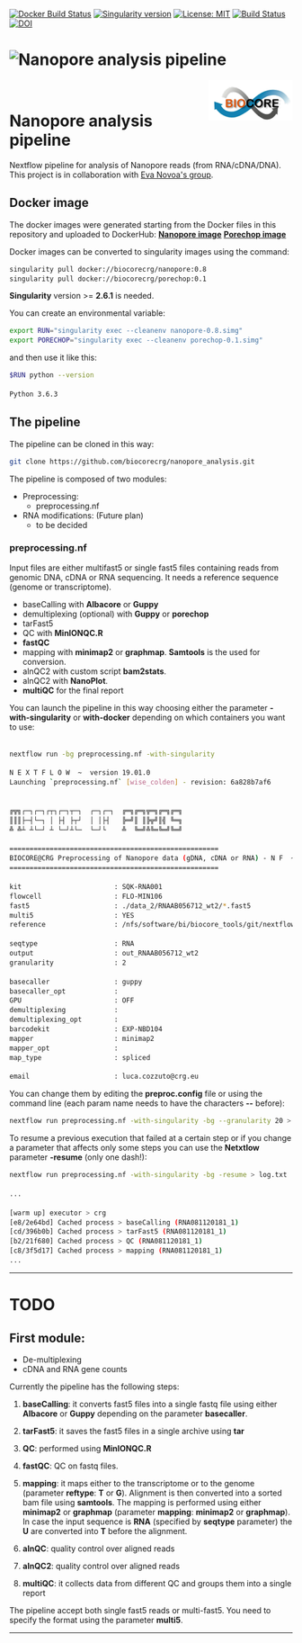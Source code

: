 [![Docker Build Status](https://img.shields.io/docker/automated/biocorecrg/nanopore.svg)](https://cloud.docker.com/u/biocorecrg/repository/docker/biocorecrg/nanopore/builds)
[![Singularity version](https://img.shields.io/badge/Singularity-v2.6.1-green.svg)](https://www.sylabs.io/)
[![License: MIT](https://img.shields.io/badge/License-MIT-yellow.svg)](https://opensource.org/licenses/MIT)
[![Build Status](https://travis-ci.org/biocorecrg/master_of_pores.svg?branch=master)](https://travis-ci.org/biocorecrg/master_of_pores)
[![DOI](https://zenodo.org/badge/179323639.svg)](https://zenodo.org/badge/latestdoi/179323639)


# ![Nanopore analysis pipeline](https://github.com/biocorecrg/nanopore_analysis/blob/master/docs/logo_master.jpg) 

<img align="right" href="https://biocore.crg.eu/" src="https://github.com/CRG-CNAG/BioCoreMiscOpen/blob/master/logo/biocore-logo_small.png" />

<br/>


# Nanopore analysis pipeline
Nextflow pipeline for analysis of Nanopore reads (from RNA/cDNA/DNA). This project is in collaboration with [Eva Novoa's group](https://www.crg.eu/en/programmes-groups/novoa-lab).

## Docker image
The docker images were generated starting from the Docker files in this repository and uploaded to DockerHub: [**Nanopore image**](https://hub.docker.com/r/biocorecrg/nanopore) [**Porechop image**](https://hub.docker.com/r/biocorecrg/porechop)

Docker images can be converted to singularity images using the command:

```bash
singularity pull docker://biocorecrg/nanopore:0.8
singularity pull docker://biocorecrg/porechop:0.1
```

**Singularity** version >= **2.6.1** is needed.

You can create an environmental variable:
```bash
export RUN="singularity exec --cleanenv nanopore-0.8.simg"
export PORECHOP="singularity exec --cleanenv porechop-0.1.simg"
```

and then use it like this:

```bash
$RUN python --version

Python 3.6.3
```

## The pipeline
The pipeline can be cloned in this way:

```bash
git clone https://github.com/biocorecrg/nanopore_analysis.git
```

The pipeline is composed of two modules:
- Preprocessing: 
  - preprocessing.nf 
- RNA modifications: (Future plan)
  - to be decided

### preprocessing.nf
Input files are either multifast5 or single fast5 files containing reads from genomic DNA, cDNA or RNA sequencing. 
It needs a reference sequence (genome or transcriptome).




  - baseCalling with **Albacore** or **Guppy**
  - demultiplexing (optional) with **Guppy** or **porechop** 
  - tarFast5
  - QC with **MinIONQC.R**
  - **fastQC**
  - mapping with **minimap2** or **graphmap**. **Samtools** is the used for conversion.
  - alnQC2 with custom script **bam2stats**.
  - alnQC2 with **NanoPlot**.
  - **multiQC** for the final report
  

You can launch the pipeline in this way choosing either the parameter **-with-singularity** or **with-docker** depending on which containers you want to use:

```bash

nextflow run -bg preprocessing.nf -with-singularity

N E X T F L O W  ~  version 19.01.0
Launching `preprocessing.nf` [wise_colden] - revision: 6a828b7af6


╔╦╗┌─┐┌─┐┌┬┐┌─┐┬─┐  ┌─┐┌─┐  ╔═╗╔═╗╦═╗╔═╗╔═╗
║║║├─┤└─┐ │ ├┤ ├┬┘  │ │├┤   ╠═╝║ ║╠╦╝║╣ ╚═╗
╩ ╩┴ ┴└─┘ ┴ └─┘┴└─  └─┘└    ╩  ╚═╝╩╚═╚═╝╚═╝
                                                                                       
====================================================
BIOCORE@CRG Preprocessing of Nanopore data (gDNA, cDNA or RNA) - N F  ~  version 0.1
====================================================

kit                       : SQK-RNA001
flowcell                  : FLO-MIN106
fast5                     : ./data_2/RNAAB056712_wt2/*.fast5
multi5                    : YES
reference                 : /nfs/software/bi/biocore_tools/git/nextflow/master_of_pores/anno/genome.fa.gz

seqtype                   : RNA
output                    : out_RNAAB056712_wt2
granularity               : 2

basecaller                : guppy
basecaller_opt            : 
GPU                       : OFF
demultiplexing            :  
demultiplexing_opt        :  
barcodekit                : EXP-NBD104
mapper                    : minimap2
mapper_opt                : 
map_type                  : spliced

email                     : luca.cozzuto@crg.eu
```

You can change them by editing the **preproc.config** file or using the command line (each param name needs to have the characters **--** before): 

```bash
nextflow run preprocessing.nf -with-singularity -bg --granularity 20 > log.txt
```

To resume a previous execution that failed at a certain step or if you change a parameter that affects only some steps you can use the **Netxtlow** parameter **-resume** (only one dash!):


```bash
nextflow run preprocessing.nf -with-singularity -bg -resume > log.txt

...

[warm up] executor > crg
[e8/2e64bd] Cached process > baseCalling (RNA081120181_1)
[cd/396b0b] Cached process > tarFast5 (RNA081120181_1)
[b2/21f680] Cached process > QC (RNA081120181_1)
[c8/3f5d17] Cached process > mapping (RNA081120181_1)
...

```

-----------------------------------------------------

# TODO
## First module:
* De-multiplexing
* cDNA and RNA gene counts


Currently the pipeline has the following steps:

1. **baseCalling**: it converts fast5 files into a single fastq file using either **Albacore** or **Guppy** depending on the parameter **basecaller**.
1. **tarFast5**: it saves the fast5 files in a single archive using **tar**
1. **QC**: performed using **MinIONQC.R**
1. **fastQC**: QC on fastq files.
1. **mapping**: it maps either to the transcriptome or to the genome (parameter **reftype**: **T** or **G**). Alignment is then converted into a sorted bam file using **samtools**. The mapping is performed using either **minimap2** or **graphmap** (parameter **mapping**: **minimap2** or **graphmap**). In case the input sequence is **RNA** (specified by **seqtype** parameter) the **U** are converted into **T** before the alignment.
1. **alnQC**: quality control over aligned reads
1. **alnQC2**: quality control over aligned reads




1. **multiQC**: it collects data from different QC and groups them into a single report

The pipeline accept both single fast5 reads or multi-fast5. You need to specify the format using the parameter **multi5**.

-----

